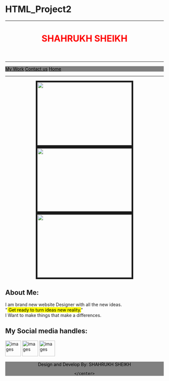 # HTML_Project2
<!DOCTYPE html>
<html lang="en">
<head>
    <meta charset="UTF-8">
    <meta http-equiv="X-UA-Compatible" content="IE=edge">
    <meta name="viewport" content="width=device-width, initial-scale=1.0">
    <title>project</title>
    <link rel="icon" href="project1.jpg">
</head>
<hr/>
<header>
    <h1 style="color: red;" >SHAHRUKH SHEIKH</h1>
</header>
<hr/>
<body>
  <nav style="background-color: gray;">
      <a href="Mywork.html" style="color: black;"> My Work</a>
      <a href="contact.html" style="color: black;"> Contact us</a>
      <a href="assignmentproject.html" style="color: black;"> Home</a>
  </nav>    
  <hr/>
  <center>
  <img src="shahrukh1.JPG" width="300" height="200" border="5px" >
  <img src="shahrukhnew.jpg" width="300" height="200" border="5px" >
  <img src="shahrukhnew2.jpg" width="300" height="200" border="5px" >

</center>
<h2>About Me:</h2>
<p>
    I am brand new website Designer with all the new ideas.
    <br/>
    "<mark> Get ready to turn ideas new reality.</mark>"
    <br/>
    I Want to make things that make a differences.
</p>
<h2>My Social media handles:</h2>
<a href="https://instagram.com"> <img src="inst.png" alt="images" width="50"></a>
<a href="https://facebook.com"><img src="fb.png" alt="images" width="50"></a> 
<a href="https://youtube.com"> <img src="youtube.png" alt="images" width="50"></a>
</body>
<footer>
    <center style="background-color: gray;color:black">
    <p>Design and Develop By: SHAHRUKH SHEIKH</p>

    </center>
</footer>
</html>
